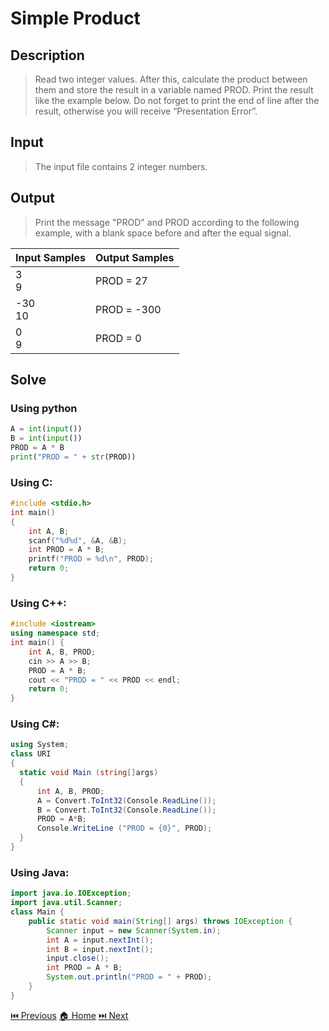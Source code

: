 # Simple Product

## Description

> Read two integer values. After this, calculate the product between them and store the result in a variable named PROD. Print the result like the example below. Do not forget to print the end of line after the result, otherwise you will receive “Presentation Error”.

## Input

> The input file contains 2 integer numbers.

## Output

> Print the message "PROD" and PROD according to the following example, with a blank space before and after the equal signal.

| Input Samples | Output Samples |
| ------------- | -------------- |
| 3 <br> 9      | PROD = 27      |
| -30 <br> 10   | PROD = -300    |
| 0 <br> 9      | PROD = 0       |

## Solve

### Using python

```python
A = int(input())
B = int(input())
PROD = A * B
print("PROD = " + str(PROD))
```

### Using C:

```c
#include <stdio.h>
int main()
{
    int A, B;
    scanf("%d%d", &A, &B);
    int PROD = A * B;
    printf("PROD = %d\n", PROD);
    return 0;
}
```

### Using C++:

```c++
#include <iostream>
using namespace std;
int main() {
    int A, B, PROD;
    cin >> A >> B;
    PROD = A * B;
    cout << "PROD = " << PROD << endl;
    return 0;
}
```

### Using C#:

```c#
using System;
class URI
{
  static void Main (string[]args)
  {
      int A, B, PROD;
      A = Convert.ToInt32(Console.ReadLine());
      B = Convert.ToInt32(Console.ReadLine());
      PROD = A*B;
      Console.WriteLine ("PROD = {0}", PROD);
  }
}
```

### Using Java:

```java
import java.io.IOException;
import java.util.Scanner;
class Main {
    public static void main(String[] args) throws IOException {
        Scanner input = new Scanner(System.in);
        int A = input.nextInt();
        int B = input.nextInt();
        input.close();
        int PROD = A * B;
        System.out.println("PROD = " + PROD);
    }
}
```

[⏮️ Previous](/URI_1003/URI_1003.md)
[🏠 Home](/README.md)
[⏭️ Next](/URI_1005/URI_1005.md)

